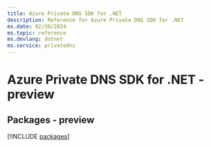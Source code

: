 ```yaml
---
title: Azure Private DNS SDK for .NET
description: Reference for Azure Private DNS SDK for .NET
ms.date: 02/20/2024
ms.topic: reference
ms.devlang: dotnet
ms.service: privatedns
---
```

# Azure Private DNS SDK for .NET - preview
## Packages - preview
[!INCLUDE [packages](private-dns-index.md)]